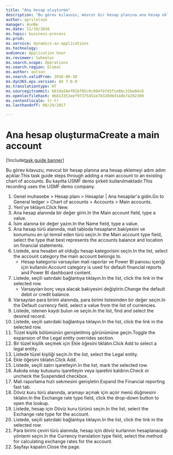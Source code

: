 ```yaml
--- 
title: "Ana hesap oluşturma"
description: "Bu görev kılavuzu, mevcut bir hesap planına ana hesap eklemeyi adım adım açıklar."
author: aprilolson
manager: AnnBe
ms.date: 11/10/2016
ms.topic: business-process
ms.prod: 
ms.service: dynamics-ax-applications
ms.technology: 
audience: Application User
ms.reviewer: twheeloc
ms.search.scope: Operations
ms.search.region: Global
ms.author: aolson
ms.search.validFrom: 2016-06-30
ms.dyn365.ops.version: AX 7.0.0
ms.translationtype: HT
ms.sourcegitcommit: 663da58ef01b705c0c984fbfd3fce8bc31be04c6
ms.openlocfilehash: db813353eef97375451e78320d6d14de74292309
ms.contentlocale: tr-tr
ms.lasthandoff: 08/29/2017

---
```

# <a name="create-a-main-account"></a><span data-ttu-id="169a8-103">Ana hesap oluşturma</span><span class="sxs-lookup"><span data-stu-id="169a8-103">Create a main account</span></span>

[!include[task guide banner](../../includes/task-guide-banner.md)]

<span data-ttu-id="169a8-104">Bu görev kılavuzu, mevcut bir hesap planına ana hesap eklemeyi adım adım açıklar.</span><span class="sxs-lookup"><span data-stu-id="169a8-104">This task guide steps through adding a main account to an existing chart of accounts.</span></span> <span data-ttu-id="169a8-105">Bu kayıtta USMF demo şirketi kullanılmaktadır.</span><span class="sxs-lookup"><span data-stu-id="169a8-105">This recording uses the USMF demo company.</span></span>  

1. <span data-ttu-id="169a8-106">Genel muhasebe > Hesap planı > Hesaplar | Ana hesaplar'a gidin.</span><span class="sxs-lookup"><span data-stu-id="169a8-106">Go to General ledger > Chart of accounts > Accounts > Main accounts.</span></span>
2. <span data-ttu-id="169a8-107">Yeni'ye tıklayın.</span><span class="sxs-lookup"><span data-stu-id="169a8-107">Click New.</span></span>
3. <span data-ttu-id="169a8-108">Ana hesap alanında bir değer girin.</span><span class="sxs-lookup"><span data-stu-id="169a8-108">In the Main account field, type a value.</span></span>
4. <span data-ttu-id="169a8-109">İsim alanına bir değer yazın.</span><span class="sxs-lookup"><span data-stu-id="169a8-109">In the Name field, type a value.</span></span>
5. <span data-ttu-id="169a8-110">Ana hesap türü alanında, mali tabloda hesapların bakiyesini ve konumunu en iyi temsil eden türü seçin.</span><span class="sxs-lookup"><span data-stu-id="169a8-110">In the Main account type field, select the type that best represents the accounts balance and location on financial statements.</span></span>
6. <span data-ttu-id="169a8-111">Listede, ana hesabın ait olduğu hesap kategorisini seçin.</span><span class="sxs-lookup"><span data-stu-id="169a8-111">In the list, select the account category the main account belongs to.</span></span>
    * <span data-ttu-id="169a8-112">Hesap kategorisi varsayılan mali raporlar ve Power BI panosu içeriği için kullanılır.</span><span class="sxs-lookup"><span data-stu-id="169a8-112">Account category is used for default financial reports and Power BI dashboard content.</span></span>  
7. <span data-ttu-id="169a8-113">Listede, seçili satırdaki bağlantıya tıklayın.</span><span class="sxs-lookup"><span data-stu-id="169a8-113">In the list, click the link in the selected row.</span></span>
    * <span data-ttu-id="169a8-114">Varsayılan borç veya alacak bakiyesini değiştirin.</span><span class="sxs-lookup"><span data-stu-id="169a8-114">Change the default debit or credit balance.</span></span>  
8. <span data-ttu-id="169a8-115">Varsayılan para birimi alanında, para birimi listesinden bir değer seçin.</span><span class="sxs-lookup"><span data-stu-id="169a8-115">In the Default currency field, select a value from the list of currencies.</span></span>
9. <span data-ttu-id="169a8-116">Listede, istenen kaydı bulun ve seçin.</span><span class="sxs-lookup"><span data-stu-id="169a8-116">In the list, find and select the desired record.</span></span>
10. <span data-ttu-id="169a8-117">Listede, seçili satırdaki bağlantıya tıklayın.</span><span class="sxs-lookup"><span data-stu-id="169a8-117">In the list, click the link in the selected row.</span></span>
11. <span data-ttu-id="169a8-118">Tüzel kişilik bölümünün genişletilmiş görünümüne geçin.</span><span class="sxs-lookup"><span data-stu-id="169a8-118">Toggle the expansion of the Legal entity overrides section.</span></span>
12. <span data-ttu-id="169a8-119">Bir tüzel kişilik seçmek için Ekle öğesini tıklatın.</span><span class="sxs-lookup"><span data-stu-id="169a8-119">Click Add to select a legal entity.</span></span>
13. <span data-ttu-id="169a8-120">Listede tüzel kişiliği seçin.</span><span class="sxs-lookup"><span data-stu-id="169a8-120">In the list, select the Legal entity.</span></span>
14. <span data-ttu-id="169a8-121">Ekle öğesini tıklatın.</span><span class="sxs-lookup"><span data-stu-id="169a8-121">Click Add.</span></span>
15. <span data-ttu-id="169a8-122">Listede, seçili satırı işaretleyin.</span><span class="sxs-lookup"><span data-stu-id="169a8-122">In the list, mark the selected row.</span></span>
16. <span data-ttu-id="169a8-123">Askıda onay kutusunu işaretleyin veya işaretini kaldırın.</span><span class="sxs-lookup"><span data-stu-id="169a8-123">Check or uncheck the Suspended checkbox.</span></span>
17. <span data-ttu-id="169a8-124">Mali raporlama hızlı sekmesini genişletin.</span><span class="sxs-lookup"><span data-stu-id="169a8-124">Expand the Financial reporting fast tab.</span></span>
18. <span data-ttu-id="169a8-125">Döviz kuru türü alanında, aramayı açmak için açılır menü düğmesini tıklatın.</span><span class="sxs-lookup"><span data-stu-id="169a8-125">In the Exchange rate type field, click the drop-down button to open the lookup.</span></span>
19. <span data-ttu-id="169a8-126">Listede, hesap için Döviz kuru türünü seçin.</span><span class="sxs-lookup"><span data-stu-id="169a8-126">In the list, select the Exchange rate type for the account.</span></span>
20. <span data-ttu-id="169a8-127">Listede, seçili satırdaki bağlantıya tıklayın.</span><span class="sxs-lookup"><span data-stu-id="169a8-127">In the list, click the link in the selected row.</span></span>
21. <span data-ttu-id="169a8-128">Para birimi çeviri türü alanında, hesap için döviz kurlarının hesaplanacağı yöntemi seçin.</span><span class="sxs-lookup"><span data-stu-id="169a8-128">In the Currency translation type field, select the method for calculating exchange rates for the account.</span></span>
22. <span data-ttu-id="169a8-129">Sayfayı kapatın.</span><span class="sxs-lookup"><span data-stu-id="169a8-129">Close the page.</span></span>


